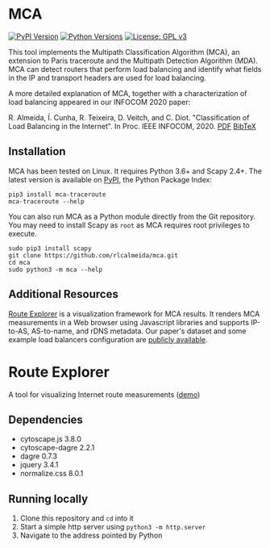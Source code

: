 # MCA

[![PyPI Version](https://img.shields.io/pypi/v/mca-traceroute.svg)](https://pypi.python.org/pypi/mca-traceroute/)  <!-- ignore_ppi -->
[![Python Versions](https://img.shields.io/pypi/pyversions/mca-traceroute.svg)](https://pypi.python.org/pypi/mca-traceroute/)  <!-- ignore_ppi -->
[![License: GPL v3](https://img.shields.io/badge/License-GPL%20v3-blue.svg)](LICENSE)  <!-- ignore_ppi -->

This tool implements the Multipath Classification Algorithm (MCA), an extension to Paris traceroute and the Multipath Detection Algorithm (MDA). MCA can detect routers that perform load balancing and identify what fields in the IP and transport headers are used for load balancing.

A more detailed explanation of MCA, together with a characterization of load balancing appeared in our INFOCOM 2020 paper:

R. Almeida, Í. Cunha, R. Teixeira, D. Veitch, and C. Diot. "Classification of Load Balancing in the Internet". In Proc. IEEE INFOCOM, 2020. [PDF][1] [BibTeX][2]

## Installation

MCA has been tested on Linux. It requires Python 3.6+ and Scapy 2.4+. The latest version is available on [PyPI](https://pypi.python.org/pypi/mca-traceroute), the Python Package Index:

``` {sh}
pip3 install mca-traceroute
mca-traceroute --help
```

You can also run MCA as a Python module directly from the Git repository. You may need to install Scapy as `root` as MCA requires root privileges to execute.

``` {sh}
sudo pip3 install scapy
git clone https://github.com/rlcalmeida/mca.git
cd mca
sudo python3 -m mca --help
```

## Additional Resources

[Route Explorer](https://github.com/rlcalmeida/route-explorer) is a visualization framework for MCA results.  It renders MCA measurements in a Web browser using Javascript libraries and supports IP-to-AS, AS-to-name, and rDNS metadata.  Our paper's dataset and some example load balancers configuration are [publicly available](https://homepages.dcc.ufmg.br/~rlca/mca).

[1]: http://homepages.dcc.ufmg.br/~cunha/papers/almeida20infocom-mca.pdf
[2]: https://homepages.dcc.ufmg.br/~cunha/papers/almeida20infocom-mca.txt

# Route Explorer

A tool for visualizing Internet route measurements ([demo](https://homepages.dcc.ufmg.br/~rlca/mca/route-explorer?m=syd-au-ark.1538842645.ipv4.61-113-124-224.tcp.daddr-tos-dport.json))

## Dependencies

* cytoscape.js 3.8.0
* cytoscape-dagre 2.2.1
* dagre 0.7.3
* jquery 3.4.1
* normalize.css 8.0.1

## Running locally

1. Clone this repository and `cd` into it  
1. Start a simple http server using `python3 -m http.server`  
1. Navigate to the address pointed by Python  
